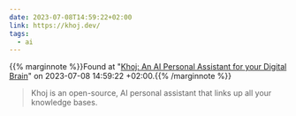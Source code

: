 ```yaml
---
date: 2023-07-08T14:59:22+02:00
link: https://khoj.dev/
tags:
  - ai
---
```

{{% marginnote %}}Found at "[Khoj: An AI Personal Assistant for your Digital Brain](https://web.archive.org/web/20230708145922/https://khoj.dev/)" on 2023-07-08 14:59:22 +02:00.{{% /marginnote %}}

> Khoj is an open-source, AI personal assistant that links up all your knowledge bases.
